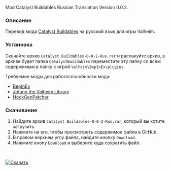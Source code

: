 Mod Catalyst Buildables Russian Translation Version 0.0.2.

### Описание

Перевод мода [Catalyst Buildables](https://www.nexusmods.com/valheim/mods/1335) на русский язык для игры Valheim. 

### Установка

Скачайте архив `Catalyst Buildables-0-0-2-Rus.rar` и распакуйте архив, в архиве будет папка `CatalystBuildables` переместите эту папку со всем содержимым в папку с игрой `Valheim\BepInEx\plugins`.

Требуемие моды для работоспособности мода:
* [BepInEx](https://valheim.thunderstore.io/package/denikson/BepInExPack_Valheim/)
* [Jotunn the Valheim Library](https://www.nexusmods.com/valheim/mods/1138)
* [HookGenPatcher](https://www.nexusmods.com/valheim/mods/505)

### Скачивание
1. Найдите архив `Catalyst Buildables-0-0-2-Rus.rar`, который вы хотите загрузить.
2. Нажмите на его, чтобы просмотреть содержимое файла в GitHub.
3. В правом верхнем углу файла, найдите кнопку `Download`.
4. Нажмите кнопу `Download` и выберите куда сохратить файл.

<br>

[![Скачать](https://img.shields.io/badge/Скачать-0.0.2-blue?style=for-the-badge)](https://github.com/Dominowood371/Valheim-Mods/raw/main/Valheim%20Mods%20Russian%20Translation/Catalyst%20Buildables/Catalyst%20Buildables-0-0-2-Rus.rar)
